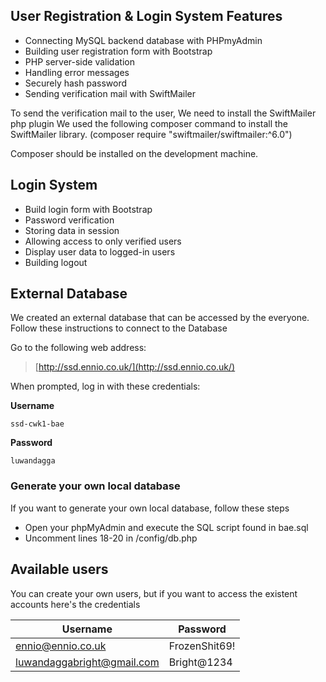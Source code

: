 
## User Registration & Login System Features
* Connecting MySQL backend database with PHPmyAdmin
* Building user registration form with Bootstrap
* PHP server-side validation
* Handling error messages
* Securely hash password
* Sending verification mail with SwiftMailer

To send the verification mail to the user, We need to install the SwiftMailer php plugin
We used the following composer command to install the SwiftMailer library.
(composer require "swiftmailer/swiftmailer:^6.0")

Composer should be installed on the development machine.

## Login System
* Build login form with Bootstrap
* Password verification
* Storing data in session
* Allowing access to only verified users
* Display user data to logged-in users
* Building logout

## External Database

We created an external database that can be accessed by the everyone. Follow these instructions to connect to the Database

Go to the following web address:
> [http://ssd.ennio.co.uk/](http://ssd.ennio.co.uk/)

When prompted, log in with these credentials:

__Username__

`ssd-cwk1-bae`

__Password__

`luwandagga`

### Generate your own local database

If you want to generate your own local database, follow these steps

* Open your phpMyAdmin and execute the SQL script found in bae.sql
* Uncomment lines 18-20 in /config/db.php

## Available users

You can create your own users, but if you want to access the existent accounts here's the credentials

| Username                   | Password      |
|----------------------------|---------------|
| ennio@ennio.co.uk          | FrozenShit69! |
| luwandaggabright@gmail.com | Bright@1234   |
